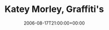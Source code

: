 ---
templateKey: event
guid: 089355a4-6eab-11ea-99c5-002590d1d1b0
date: 2006-08-17T21:00:00+00:00
eventTime: '9pm'
title: "Katey Morley, Graffiti's"
artist: Katey Morley
city: Toronto
venue: Graffiti's
group: Tim Shia
guests: Dafydd Hughes, Chris Banks
---
